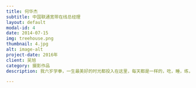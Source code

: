 ```yaml
---
title: 何华杰
subtitle: 中国联通宽带在线总经理
layout: default
modal-id: 4
date: 2014-07-15
img: treehouse.png
thumbnail: 4.jpg
alt: image-alt
project-date: 2016年
client: 吴旭
category: 摄影作品
description: 我六岁学拳，一生最美好的时光都投入在这里，每天都是一样的，吃，睡，练，六十六年如一日。太极是宁静灵魂的艺术，它所教给我的是，不被形式束缚，做真实的自我，拳术就是要忠诚地表达自己，曲伸舍随，顺乎自然，人生的智慧也全在这里边。以专注、精进、平和的心做每一次练习，在每一次练习中，发现你自己、完善你自己，拳就是心。一拳，一生。太极拳，就是我的生命。

---
```

